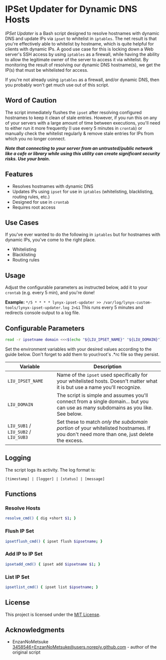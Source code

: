 # IPSet Updater for Dynamic DNS Hosts

*IPSet Updater* is a Bash script designed to resolve hostnames with dynamic DNS and update IPs via `ipset` to whitelist in `iptables`. The net result is that you're effectively able to whitelist by hostname, which is quite helpful for clients with dynamic IPs. A good use case for this is locking down a Web server's SSH access by using `iptables` as a firewall, while having the ability to allow the legitimate owner of the server to access it via whitelist. By monitoring the result of resolving our dynamic DNS hostname(s), we get the IP(s) that must be whitelisted for access.

If you're not already using `iptables` as a firewall, and/or dynamic DNS, then you probably won't get much use out of this script.

## Word of Caution

The script immediately flushes the `ipset` after resolving configured hostnames to keep it clean of stale entries. However, if you run this on any of your servers with a large amount of time between executions, you'll need to either run it more frequently (I use every 5 minutes in `crontab`) or manually check the whitelist regularly & remove stale entries for IPs from which you no longer connect.

***Note that connecting to your server from an untrusted/public network like a cafe or library while using this utility can create significant security risks. Use your brain.***

## Features

- Resolves hostnames with dynamic DNS
- Updates IPs using `ipset` for use in `iptables` (whitelisting, blacklisting, routing rules, etc.)
- Designed for use in `crontab`
- Requires root access

## Use Cases

If you've ever wanted to do the following in `iptables` but for hostnames with dynamic IPs, you've come to the right place.

- Whitelisting
- Blacklisting
- Routing rules

## Usage

Adjust the configurable parameters as instructed below, add it to your `crontab` (e.g. every 5 min), and you're done!

**Example:**
`*/5 * * * * lynyx-ipset-updater >> /var/log/lynyx-custom-tools/lynyx-ipset-updater.log 2>&1`
This runs every 5 minutes and redirects console output to a log file.

## Configurable Parameters

```bash
read -r ipsetname domain <<<$(echo "${LIU_IPSET_NAME}" "${LIU_DOMAIN}") && read -a subdomains <<< "${LIU_SUB1} ${LIU_SUB2} ${LIU_SUB3}"
```

Set the environment variables with your desired values according to the guide below. Don't forget to add them to your/root's .*rc file so they persist.

| Variable                              | Description                                                                                                                             |
| ------------------------------------- | --------------------------------------------------------------------------------------------------------------------------------------- |
| `LIU_IPSET_NAME`                      | Name of the `ipset` used specifically for your whitelisted hosts. Doesn't matter what it is but use a name you'll recognize.            |
| `LIU_DOMAIN`                          | The script is simple and assumes you'll connect from a single domain... but you can use as many subdomains as you like. See below.      |
| `LIU_SUB1` / `LIU_SUB2` / `LIU_SUB3`  | Set these to match *only the subdomain portion* of your whitelisted hostnames. If you don't need more than one, just delete the excess. |

## Logging

The script logs its activity. The log format is:

```text
[timestamp] | [logger] | [status] | [message]
```

## Functions

### Resolve Hosts

```bash
resolve_cmd() { dig +short $1; }
```

### Flush IP Set

```bash
ipsetflush_cmd() { ipset flush $ipsetname; }
```

### Add IP to IP Set

```bash
ipsetadd_cmd() { ipset add $ipsetname $1; }
```

### List IP Set

```bash
ipsetlist_cmd() { ipset list $ipsetname; }
```

## License

This project is licensed under the [MIT License](LICENSE).

## Acknowledgments

- EnzanNoMetsuke <3458546+EnzanNoMetsuke@users.noreply.github.com> - author of the original script

